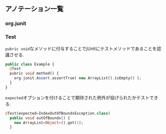 ## アノテーション一覧

### org.junit

### Test

`pubric void`なメソッドに付与することでjUnitにテストメソッドであることを認識させる.  
```php
public class Example {
  @Test
  pubric void method() {
    org.junit.Assert.assertTrue( new ArrayList().isEmpty() );
  }
}  
```
`expected`オプションを付けることで期待された例外が投げられたかテストできる.
```php
@Test(expected=IndexOutOfBoundsException.class)
  public void outOfBounds() {
    new ArrayList<Object>().get(1);
  }
```


